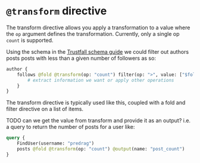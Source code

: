 # `@transform` directive

The transform directive allows you apply a transformation to a value where
the `op` argument defines the transformation. Currently, only a single op
`count` is supported.

Using the schema in the [Trustfall schema guide](../schema/index.md) we
could filter out authors posts posts with less than a given number of followers
as so:

```graphql
author {
    follows @fold @transform(op: "count") filter(op: ">", value: ["$followThreshold]) {
        # extract information we want or apply other operations
    }
}
```

The transform directive is typically used like this, coupled with a fold and filter 
directive on a list of items.

TODO can we get the value from transform and provide it as an output? i.e. a query to
return the number of posts for a user like:

```graphql
query {
    FindUser(username: "predrag") 
    posts @fold @transform(op: "count") @output(name: "post_count") 
}
```

